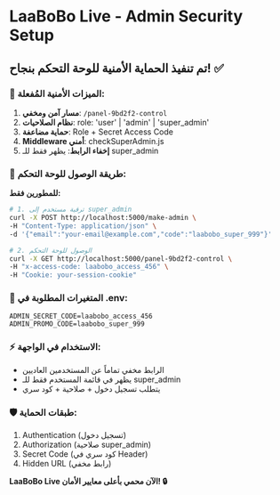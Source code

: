 # LaaBoBo Live - Admin Security Setup

## تم تنفيذ الحماية الأمنية للوحة التحكم بنجاح! ✅

### 🔐 الميزات الأمنية المُفعلة:

1. **مسار آمن ومخفي**: `/panel-9bd2f2-control`
2. **نظام الصلاحيات**: role: 'user' | 'admin' | 'super_admin'
3. **حماية مضاعفة**: Role + Secret Access Code
4. **Middleware أمني**: checkSuperAdmin.js
5. **إخفاء الرابط**: يظهر فقط للـ super_admin

### 🚀 طريقة الوصول للوحة التحكم:

**للمطورين فقط:**
```bash
# 1. ترقية مستخدم إلى super_admin
curl -X POST http://localhost:5000/make-admin \
-H "Content-Type: application/json" \
-d '{"email":"your-email@example.com","code":"laabobo_super_999"}'

# 2. الوصول للوحة التحكم
curl -X GET http://localhost:5000/panel-9bd2f2-control \
-H "x-access-code: laabobo_access_456" \
-H "Cookie: your-session-cookie"
```

### 🔧 المتغيرات المطلوبة في .env:
```
ADMIN_SECRET_CODE=laabobo_access_456
ADMIN_PROMO_CODE=laabobo_super_999
```

### ⚡ الاستخدام في الواجهة:
- الرابط مخفي تماماً عن المستخدمين العاديين
- يظهر في قائمة المستخدم فقط للـ super_admin
- يتطلب تسجيل دخول + صلاحية + كود سري

### 🛡️ طبقات الحماية:
1. Authentication (تسجيل دخول)
2. Authorization (صلاحية super_admin)
3. Secret Code (كود سري في Header)
4. Hidden URL (رابط مخفي)

**LaaBoBo Live الآن محمي بأعلى معايير الأمان! 🔒**
